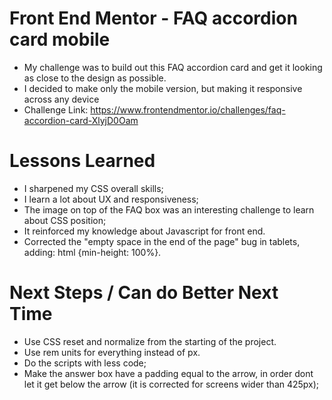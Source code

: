 # Front End Mentor - FAQ accordion card mobile
* My challenge was to build out this FAQ accordion card and get it looking as close to the design as possible.
* I decided to make only the mobile version, but making it responsive across any device
* Challenge Link: https://www.frontendmentor.io/challenges/faq-accordion-card-XlyjD0Oam

# Lessons Learned
* I sharpened my CSS overall skills;
* I learn a lot about UX and responsiveness;
* The image on top of the FAQ box was an interesting challenge to learn about CSS position;
* It reinforced my knowledge about Javascript for front end.
* Corrected the "empty space in the end of the page" bug in tablets, adding: html {min-height: 100%}.

# Next Steps / Can do Better Next Time
* Use CSS reset and normalize from the starting of the project.
* Use rem units for everything instead of px.
* Do the scripts with less code;
* Make the answer box have a padding equal to the arrow, in order dont let it get below the arrow (it is corrected for screens wider than 425px);
